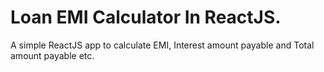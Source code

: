 # Loan EMI Calculator In ReactJS.
A simple ReactJS app to calculate EMI, Interest amount payable and Total amount payable etc.
